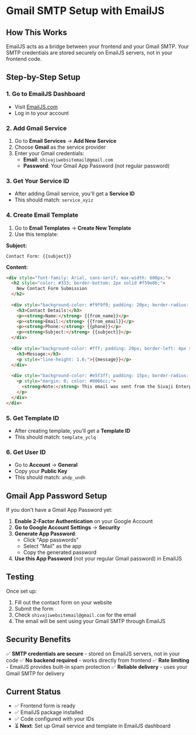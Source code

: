# Gmail SMTP Setup with EmailJS

## How This Works
EmailJS acts as a bridge between your frontend and your Gmail SMTP. Your SMTP credentials are stored securely on EmailJS servers, not in your frontend code.

## Step-by-Step Setup

### 1. Go to EmailJS Dashboard
- Visit [EmailJS.com](https://www.emailjs.com/)
- Log in to your account

### 2. Add Gmail Service
1. Go to **Email Services** → **Add New Service**
2. Choose **Gmail** as the service provider
3. Enter your Gmail credentials:
   - **Email**: `shivajiwebsitemail@gmail.com`
   - **Password**: Your Gmail App Password (not regular password)

### 3. Get Your Service ID
- After adding Gmail service, you'll get a **Service ID**
- This should match: `service_xyiz`

### 4. Create Email Template
1. Go to **Email Templates** → **Create New Template**
2. Use this template:

**Subject:**
```
Contact Form: {{subject}}
```

**Content:**
```html
<div style="font-family: Arial, sans-serif; max-width: 600px;">
  <h2 style="color: #333; border-bottom: 2px solid #f59e0b;">
    New Contact Form Submission
  </h2>
  
  <div style="background-color: #f9f9f9; padding: 20px; border-radius: 8px;">
    <h3>Contact Details:</h3>
    <p><strong>Name:</strong> {{from_name}}</p>
    <p><strong>Email:</strong> {{from_email}}</p>
    <p><strong>Phone:</strong> {{phone}}</p>
    <p><strong>Subject:</strong> {{subject}}</p>
  </div>
  
  <div style="background-color: #fff; padding: 20px; border-left: 4px solid #f59e0b;">
    <h3>Message:</h3>
    <p style="line-height: 1.6;">{{message}}</p>
  </div>
  
  <div style="background-color: #e5f3ff; padding: 15px; border-radius: 5px; margin-top: 20px;">
    <p style="margin: 0; color: #0066cc;">
      <strong>Note:</strong> This email was sent from the Sivaji Enterprises website contact form.
    </p>
  </div>
</div>
```

### 5. Get Template ID
- After creating template, you'll get a **Template ID**
- This should match: `template_yclq`

### 6. Get User ID
- Go to **Account** → **General**
- Copy your **Public Key**
- This should match: `ahdp_undh`

## Gmail App Password Setup

If you don't have a Gmail App Password yet:

1. **Enable 2-Factor Authentication** on your Google Account
2. **Go to Google Account Settings** → **Security**
3. **Generate App Password**:
   - Click "App passwords"
   - Select "Mail" as the app
   - Copy the generated password
4. **Use this App Password** (not your regular Gmail password) in EmailJS

## Testing

Once set up:
1. Fill out the contact form on your website
2. Submit the form
3. Check `shivajiwebsitemail@gmail.com` for the email
4. The email will be sent using your Gmail SMTP through EmailJS

## Security Benefits

✅ **SMTP credentials are secure** - stored on EmailJS servers, not in your code
✅ **No backend required** - works directly from frontend
✅ **Rate limiting** - EmailJS provides built-in spam protection
✅ **Reliable delivery** - uses your Gmail SMTP for delivery

## Current Status

- ✅ Frontend form is ready
- ✅ EmailJS package installed
- ✅ Code configured with your IDs
- ⏳ **Next**: Set up Gmail service and template in EmailJS dashboard
